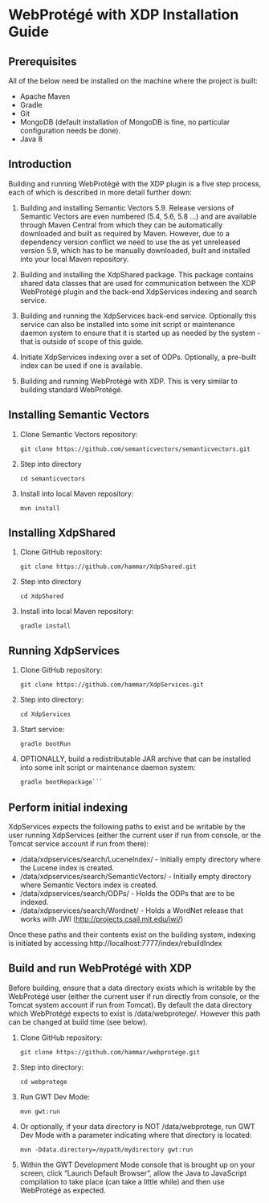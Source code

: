 # WebProtégé with XDP Installation Guide

## Prerequisites

All of the below need be installed on the machine where the project is built:

* Apache Maven
* Gradle
* Git
* MongoDB (default installation of MongoDB is fine, no particular configuration needs be done).
* Java 8

## Introduction

Building and running WebProtégé with the XDP plugin is a five step process, each of which is described in more detail further down:

1. Building and installing Semantic Vectors 5.9. Release versions of Semantic Vectors are even numbered (5.4, 5.6, 5.8 …) and are available through Maven Central from which they can be automatically downloaded and built as required by Maven. However, due to a dependency version conflict we need to use the as yet unreleased version 5.9, which has to be manually downloaded, built and installed into your local Maven repository.

2. Building and installing the XdpShared package. This package contains shared data classes that are used for communication between the XDP WebProtégé plugin and the back-end XdpServices indexing and search service.

3. Building and running the XdpServices back-end service. Optionally this service can also be installed into some init script or maintenance daemon system to ensure that it is started up as needed by the system - that is outside of scope of this guide.

4. Initiate XdpServices indexing over a set of ODPs. Optionally, a pre-built index can be used if one is available.

5. Building and running WebProtégé with XDP. This is very similar to building standard WebProtégé.

## Installing Semantic Vectors

1. Clone Semantic Vectors repository:

    ```git clone https://github.com/semanticvectors/semanticvectors.git```

2. Step into directory

    ```cd semanticvectors```

3. Install into local Maven repository:

    ```mvn install```

## Installing XdpShared

1. Clone GitHub repository:

    ```git clone https://github.com/hammar/XdpShared.git```

2. Step into directory

    ```cd XdpShared```

3. Install into local Maven repository:

    ```gradle install```

## Running XdpServices

1. Clone GitHub repository:

    ```git clone https://github.com/hammar/XdpServices.git```

2. Step into directory:

    ```cd XdpServices```

3. Start service:

    ```gradle bootRun```

4. OPTIONALLY, build a redistributable JAR archive that can be installed into some init script or maintenance daemon system:

    ```gradle jar
    gradle bootRepackage```

## Perform initial indexing

XdpServices expects the following paths to exist and be writable by the user running XdpServices (either the current user if run from console, or the Tomcat service account if run from there):

* /data/xdpservices/search/LuceneIndex/ - Initially empty directory where the Lucene index is created.
* /data/xdpservices/search/SemanticVectors/ - Initially empty directory where Semantic Vectors index is created.
* /data/xdpservices/search/ODPs/ - Holds the ODPs that are to be indexed.
* /data/xdpservices/search/Wordnet/ - Holds a WordNet release that works with JWI (http://projects.csail.mit.edu/jwi/)

Once these paths and their contents exist on the building system, indexing is initiated by accessing http://localhost:7777/index/rebuildIndex

## Build and run WebProtégé with XDP

Before building, ensure that a data directory exists which is writable by the WebProtégé user (either the current user if run directly from console, or the Tomcat system account if run from Tomcat). By default the data directory which WebProtégé expects to exist is /data/webprotege/. However this path can be changed at build time (see below).

1. Clone GitHub repository:

    ```git clone https://github.com/hammar/webprotege.git```

2. Step into directory:

    ```cd webprotege```

3. Run GWT Dev Mode:

    ```mvn gwt:run```

4. Or optionally, if your data directory is NOT /data/webprotege, run GWT Dev Mode with a parameter indicating where that directory is located:

    ```mvn -Ddata.directory=/mypath/mydirectory gwt:run```

5. Within the GWT Development Mode console that is brought up on your screen, click ”Launch Default Browser”, allow the Java to JavaScript compilation to take place (can take a little while) and then use WebProtégé as expected.
